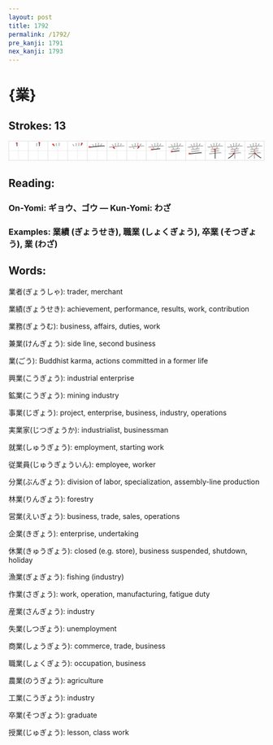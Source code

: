 ```yaml
---
layout: post
title: 1792
permalink: /1792/
pre_kanji: 1791
nex_kanji: 1793
---
```


# {業}

## Strokes: 13

<div class="stroke"><img src="../images/E6A5AD.png" /></div>

## Reading:

### On-Yomi: ギョウ、ゴウ &mdash; Kun-Yomi: わざ

### Examples: 業績 (ぎょうせき), 職業 (しょくぎょう), 卒業 (そつぎょう), 業 (わざ)

## Words:

業者(ぎょうしゃ): trader, merchant

業績(ぎょうせき): achievement, performance, results, work, contribution

業務(ぎょうむ): business, affairs, duties, work

兼業(けんぎょう): side line, second business

業(ごう): Buddhist karma, actions committed in a former life

興業(こうぎょう): industrial enterprise

鉱業(こうぎょう): mining industry

事業(じぎょう): project, enterprise, business, industry, operations

実業家(じつぎょうか): industrialist, businessman

就業(しゅうぎょう): employment, starting work

従業員(じゅうぎょういん): employee, worker

分業(ぶんぎょう): division of labor, specialization, assembly-line production

林業(りんぎょう): forestry

営業(えいぎょう): business, trade, sales, operations

企業(きぎょう): enterprise, undertaking

休業(きゅうぎょう): closed (e.g. store), business suspended, shutdown, holiday

漁業(ぎょぎょう): fishing (industry)

作業(さぎょう): work, operation, manufacturing, fatigue duty

産業(さんぎょう): industry

失業(しつぎょう): unemployment

商業(しょうぎょう): commerce, trade, business

職業(しょくぎょう): occupation, business

農業(のうぎょう): agriculture

工業(こうぎょう): industry

卒業(そつぎょう): graduate

授業(じゅぎょう): lesson, class work
